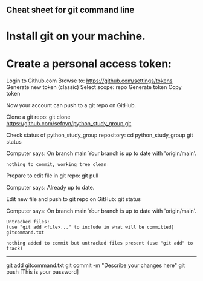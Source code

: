 
## Cheat sheet for git command line


# Install git on your machine.


# Create a personal access token:
  Login to Github.com
  Browse to: https://github.com/settings/tokens
  Generate new token (classic)
  Select scope:  repo
  Generate token
  Copy token

Now your account can push to a git repo on GitHub.



Clone a git repo:
  git clone https://github.com/sefnyn/python_study_group.git


Check status of python_study_group repository:
  cd python_study_group
  git status 

  Computer says:
    On branch main
    Your branch is up to date with 'origin/main'.

    nothing to commit, working tree clean


Prepare to edit file in git repo:
  git pull

  Computer says:
    Already up to date.


Edit new file and push to git repo on GitHub:
  git status

  Computer says:
    On branch main
    Your branch is up to date with 'origin/main'.

    Untracked files:
    (use "git add <file>..." to include in what will be committed)
  	gitcommand.txt

    nothing added to commit but untracked files present (use "git add" to track)

-----------------------

  git add gitcommand.txt
  git commit -m "Describe your changes here"
  git push
    <Enter GitHub username>
    <Enter personal access token>  [This is your password]








